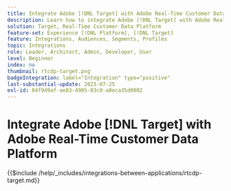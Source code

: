 ```yaml
---
title: Integrate Adobe [!DNL Target] with Adobe Real-Time Customer Data Platform
description: Learn how to integrate Adobe [!DNL Target] with Adobe Real-Time Customer Data Platform.
solution: Target, Real-Time Customer Data Platform
feature-set: Experience [!DNL Platform], [!DNL Target]
feature: Integrations, Audiences, Segments, Profiles
topic: Integrations
role: Leader, Architect, Admin, Developer, User
level: Beginner
index: no
thumbnail: rtcdp-target.png
badgeIntegration: label="Integration" type="positive"
last-substantial-update: 2023-07-25
exl-id: 84f949af-ae83-4905-83c0-a0eca35d0002
---
```

# Integrate Adobe [!DNL Target] with Adobe Real-Time Customer Data Platform

{{$include /help/_includes/integrations-between-applications/rtcdp-target.md}}
